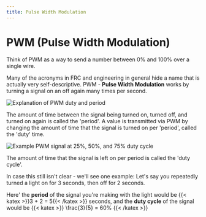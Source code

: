 ```yaml
---
title: Pulse Width Modulation
---
```


# PWM (Pulse Width Modulation)
Think of PWM as a way to send a number between 0% and 100% over a single wire.

Many of the acronyms in FRC and engineering in general hide a name that is actually very self-descriptive.
PWM - **Pulse Width Modulation** works by turning a signal on an off again many times per second.

![Explanation of PWM duty and period](/electrical-book/img/modules/pwm_duty_period.png#center)

The amount of time between the signal being turned on, turned off, and turned on again is called the 'period'.
A value is transmitted via PWM by changing the amount of time that the signal is turned on per 'period', called the 'duty' time.

![Example PWM signal at 25%, 50%, and 75% duty cycle](/electrical-book/img/modules/pwm_diagram.png#center)

The amount of time that the signal is left on per period is called the 'duty cycle'.

In case this still isn't clear - we'll see one example:
Let's say you repeatedly turned a light on for 3 seconds, then off for 2 seconds.

Here' the **period** of the signal you're making with the light would be {{< katex >}}3 + 2 = 5{{< /katex >}} seconds,
and the **duty cycle** of the signal would be {{< katex >}} \frac{3}{5} = 60\% {{< /katex >}}

